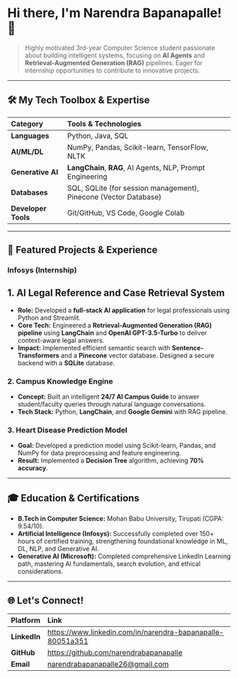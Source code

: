 # Hi there, I'm Narendra Bapanapalle! 👋

> Highly motivated 3rd-year Computer Science student passionate about building intelligent systems, focusing on **AI Agents** and **Retrieval-Augmented Generation (RAG)** pipelines. Eager for internship opportunities to contribute to innovative projects.

---

## 🛠️ My Tech Toolbox & Expertise

| Category | Tools & Technologies |
| :--- | :--- |
| **Languages** | Python, Java, SQL |
| **AI/ML/DL** | NumPy, Pandas, Scikit-learn, TensorFlow, NLTK |
| **Generative AI**| **LangChain**, **RAG**, AI Agents, NLP, Prompt Engineering |
| **Databases** | SQL, SQLite (for session management), Pinecone (Vector Database) |
| **Developer Tools**| Git/GitHub, VS Code, Google Colab |

---

## 🚀 Featured Projects & Experience

### Infosys (Internship)
## 1. AI Legal Reference and Case Retrieval System
* **Role:** Developed a **full-stack AI application** for legal professionals using Python and Streamlit.
* **Core Tech:** Engineered a **Retrieval-Augmented Generation (RAG) pipeline** using **LangChain** and **OpenAI GPT-3.5-Turbo** to deliver context-aware legal answers.
* **Impact:** Implemented efficient semantic search with **Sentence-Transformers** and a **Pinecone** vector database. Designed a secure backend with a **SQLite** database.

### 2. Campus Knowledge Engine
* **Concept:** Built an intelligent **24/7 AI Campus Guide** to answer student/faculty queries through natural language conversations.
* **Tech Stack:** Python, **LangChain**, and **Google Gemini** with RAG pipeline.

### 3. Heart Disease Prediction Model
* **Goal:** Developed a prediction model using Scikit-learn, Pandas, and NumPy for data preprocessing and feature engineering.
* **Result:** Implemented a **Decision Tree** algorithm, achieving **70% accuracy**.

---

## 🎓 Education & Certifications

* **B.Tech in Computer Science:** Mohan Babu University, Tirupati (CGPA: $9.54/10$).
* **Artificial Intelligence (Infosys):** Successfully completed over 150+ hours of certified training, strengthening foundational knowledge in ML, DL, NLP, and Generative AI.
* **Generative AI (Microsoft):** Completed comprehensive LinkedIn Learning path, mastering AI fundamentals, search evolution, and ethical considerations.

---

## 🌐 Let's Connect!

| Platform | Link |
| :--- | :--- |
| **LinkedIn** | https://www.linkedin.com/in/narendra-bapanapalle-80051a351 |
| **GitHub** | https://github.com/narendrabapanapalle |
| **Email** | narendrabapanapalle26@gmail.com |
